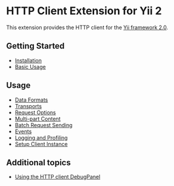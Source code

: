 HTTP Client Extension for Yii 2
===============================

This extension provides the HTTP client for the [Yii framework 2.0](https://www.yiiframework.com).


Getting Started
---------------

* [Installation](installation.md)
* [Basic Usage](basic-usage.md)

Usage
-----

* [Data Formats](usage-data-formats.md)
* [Transports](usage-transports.md)
* [Request Options](usage-request-options.md)
* [Multi-part Content](usage-multi-part-content.md)
* [Batch Request Sending](usage-batch-request-sending.md)
* [Events](usage-events.md)
* [Logging and Profiling](usage-logging.md)
* [Setup Client Instance](usage-setup-client-instance.md)

Additional topics
-----------------

* [Using the HTTP client DebugPanel](topics-debug.md)
